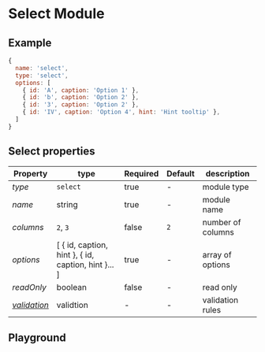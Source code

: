 
# Select Module

## Example
```jsx
{
  name: 'select',
  type: 'select',
  options: [
    { id: 'A', caption: 'Option 1' },
    { id: 'b', caption: 'Option 2' },
    { id: '3', caption: 'Option 2' },
    { id: 'IV', caption: 'Option 4', hint: 'Hint tooltip' },
  ]
}
```

## Select properties

| Property       | type           | Required | Default | description  |
| -------------- | -------------- | -------- | --------| ------------ |
| *type*         | `select`       | true     | -       | module type  |
| *name*         | string         | true     | -       | module name  |
| *columns*      | `2`, `3`       | false    | `2`     | number of columns  |
| *options*      | [ { id, caption, hint }, { id, caption, hint }... ]   | true   | -     | array of options   |
| *readOnly*     | boolean        | false    | -       | read only    |
| *[validation](https://gemsorg.github.io/gems-components/?selectedKind=Form%20Builder&selectedStory=Validation)*  | validtion | - | - | validation rules |

## Playground
